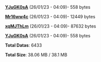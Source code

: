 [**YJuGK0sA**](/data/YJuGK0sA.txt) (26/01/23 - 04:09)- 558 bytes

[**Mr16ww4c**](/data/Mr16ww4c.txt) (26/01/23 - 04:09)- 12449 bytes

[**xqMJThLm**](/data/xqMJThLm.txt) (26/01/23 - 04:09)- 87632 bytes

[**YJuGK0sA**](/data/YJuGK0sA.txt) (26/01/23 - 04:09)- 558 bytes

**Total Datas**: 6433

**Total Size**: 38.06 MB / 38.1 MB